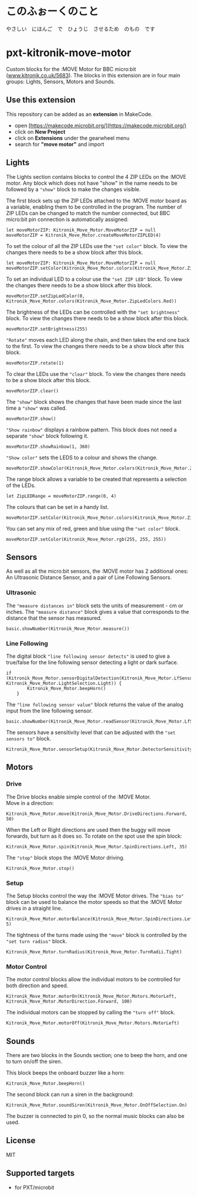 # このふぉーくのこと
やさしい　にほんご　で　ひょうじ　させるため　のもの　です

# pxt-kitronik-move-motor

Custom blocks for the :MOVE Motor for BBC micro:bit (www.kitronik.co.uk/5683).
The blocks in this extension are in four main groups: Lights, Sensors, Motors and Sounds.

## Use this extension

This repository can be added as an **extension** in MakeCode.

* open [https://makecode.microbit.org/](https://makecode.microbit.org/)
* click on **New Project**
* click on **Extensions** under the gearwheel menu
* search for **"move motor"** and import

## Lights
The Lights section contains blocks to control the 4 ZIP LEDs on the :MOVE motor.
Any block which does not have "show" in the name needs to be followed by a ``"show"`` block to make the changes visible. 

The first block sets up the ZIP LEDs attached to the :MOVE motor board as a variable, enabling them to be controlled in the program. The number of ZIP LEDs can be changed to match the number connected, but BBC micro:bit pin connection is automatically assigned:
```blocks
let moveMotorZIP: Kitronik_Move_Motor.MoveMotorZIP = null
moveMotorZIP = Kitronik_Move_Motor.createMoveMotorZIPLED(4)
```
To set the colour of all the ZIP LEDs use the ``"set color"`` block. To view the changes there needs to be a show block after this block.
```blocks
let moveMotorZIP: Kitronik_Move_Motor.MoveMotorZIP = null
moveMotorZIP.setColor(Kitronik_Move_Motor.colors(Kitronik_Move_Motor.ZipLedColors.Red))
```
To set an individual LED to a colour use the ``"set ZIP LED"`` block. To view the changes there needs to be a show block after this block.
```blocks
moveMotorZIP.setZipLedColor(0, Kitronik_Move_Motor.colors(Kitronik_Move_Motor.ZipLedColors.Red))
```
The brightness of the LEDs can be controlled with the ``"set brightness"`` block. To view the changes there needs to be a show block after this block.
```blocks
moveMotorZIP.setBrightness(255)
```
``"Rotate"`` moves each LED along the chain, and then takes the end one back to the first. To view the changes there needs to be a show block after this block. 
```blocks
moveMotorZIP.rotate(1)
```
To clear the LEDs use the ``"clear"`` block. To view the changes there needs to be a show block after this block.
```blocks
moveMotorZIP.clear()
```
The ``"show"`` block shows the changes that have been made since the last time a ``"show"`` was called.
```blocks
moveMotorZIP.show()
```
``"Show rainbow"`` displays a rainbow pattern. This block does not need a separate ``"show"`` block following it.
```blocks
moveMotorZIP.showRainbow(1, 360)
```
``"Show color"`` sets the LEDS to a colour and shows the change.
```blocks
moveMotorZIP.showColor(Kitronik_Move_Motor.colors(Kitronik_Move_Motor.ZipLedColors.Red))
```
The range block allows a variable to be created that represents a selection of the LEDs.
```blocks
let ZipLEDRange = moveMotorZIP.range(0, 4)
```
The colours that can be set in a handy list.
```blocks
moveMotorZIP.setColor(Kitronik_Move_Motor.colors(Kitronik_Move_Motor.ZipLedColors.Yellow))
```
You can set any mix of red, green and blue using the ``"set color"`` block.
```blocks
moveMotorZIP.setColor(Kitronik_Move_Motor.rgb(255, 255, 255))
```

## Sensors
As well as all the micro:bit sensors, the :MOVE motor has 2 additional ones: An Ultrasonic Distance Sensor, and a pair of Line Following Sensors.
### Ultrasonic
The ``"measure distances in"`` block sets the units of measurement - cm or inches.
The ``"measure distance"`` block gives a value that corresponds to the distance that the sensor has measured.
```blocks
basic.showNumber(Kitronik_Move_Motor.measure())
```

### Line Following
The digital block ``"line following sensor detects"`` is used to give a true/false for the line following sensor detecting a light or dark surface. 
```blocks
if (Kitronik_Move_Motor.sensorDigitalDetection(Kitronik_Move_Motor.LfSensor.Left, Kitronik_Move_Motor.LightSelection.Light)) {
        Kitronik_Move_Motor.beepHorn()
    }
```
The ``"line following sensor value"`` block returns the value of the analog input from the line following sensor. 
```blocks
basic.showNumber(Kitronik_Move_Motor.readSensor(Kitronik_Move_Motor.LfSensor.Left))
```
The sensors have a sensitivity level that can be adjusted with the ``"set sensors to"`` block. 
```blocks
Kitronik_Move_Motor.sensorSetup(Kitronik_Move_Motor.DetectorSensitivity.Low)
```

## Motors
### Drive
The Drive blocks enable simple control of the :MOVE Motor.  
Move in a direction:
```blocks
Kitronik_Move_Motor.move(Kitronik_Move_Motor.DriveDirections.Forward, 50)
```
When the Left or Right directions are used then the buggy will move forwards, but turn as it does so.
To rotate on the spot use the spin block:
```blocks
Kitronik_Move_Motor.spin(Kitronik_Move_Motor.SpinDirections.Left, 35)
```
The ``"stop"`` block stops the :MOVE Motor driving.
```blocks
Kitronik_Move_Motor.stop()
```

### Setup
The Setup blocks control the way the :MOVE Motor drives.
The ``"bias to"`` block can be used to balance the motor speeds so that the :MOVE Motor drives in a straight line.
```blocks
Kitronik_Move_Motor.motorBalance(Kitronik_Move_Motor.SpinDirections.Left, 5)
```
The tightness of the turns made using the ``"move"`` block is controlled by the ``"set turn radius"`` block.
```blocks
Kitronik_Move_Motor.turnRadius(Kitronik_Move_Motor.TurnRadii.Tight)
```

### Motor Control
The motor control blocks allow the individual motors to be controlled for both direction and speed.
```blocks
Kitronik_Move_Motor.motorOn(Kitronik_Move_Motor.Motors.MotorLeft, Kitronik_Move_Motor.MotorDirection.Forward, 100)
```
The individual motors can be stopped by calling the ``"turn off"`` block. 
```blocks
Kitronik_Move_Motor.motorOff(Kitronik_Move_Motor.Motors.MotorLeft)
```

## Sounds
There are two blocks in the Sounds section; one to beep the horn, and one to turn on/off the siren.

This block beeps the onboard buzzer like a horn:
```blocks
Kitronik_Move_Motor.beepHorn()
```
The second block can run a siren in the background:
```blocks
Kitronik_Move_Motor.soundSiren(Kitronik_Move_Motor.OnOffSelection.On)
```
The buzzer is connected to pin 0, so the normal music blocks can also be used.

## License

MIT

## Supported targets

* for PXT/microbit
